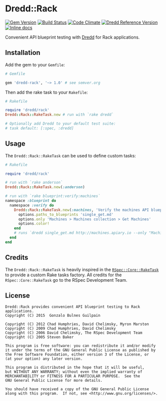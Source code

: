 Dredd::Rack
===========

[![Gem Version](https://badge.fury.io/rb/simple_token_authentication.svg)](http://badge.fury.io/rb/simple_token_authentication)
[![Build Status](https://travis-ci.org/gonzalo-bulnes/simple_token_authentication.svg?branch=master)](https://travis-ci.org/gonzalo-bulnes/simple_token_authentication)
[![Code Climate](https://codeclimate.com/github/gonzalo-bulnes/simple_token_authentication.svg)](https://codeclimate.com/github/gonzalo-bulnes/simple_token_authentication)
[![Dredd Reference Version](https://img.shields.io/badge/dredd_reference_version-0.4.1-green.svg)](https://github.com/apiaryio/dredd)
[![Inline docs](http://inch-ci.org/github/gonzalo-bulnes/simple_token_authentication.svg?branch=master)](http://inch-ci.org/github/gonzalo-bulnes/simple_token_authentication)

Convenient API blueprint testing with [Dredd][dredd] for Rack applications.

  [dredd]: https://github.com/apiaryio/dredd

Installation
------------

Add the gem to your `Gemfile`:

```ruby
# Gemfile

gem 'dredd-rack', '~> 1.0' # see semver.org
```

Then add the rake task to your `Rakefile`:

```ruby
# Rakefile

require 'dredd/rack'
Dredd::Rack::RakeTask.new # run with `rake dredd`

# Optionally add Dredd to your default test suite:
# task default: [:spec, :dredd]
```

Usage
-----

The `Dredd::Rack::RakeTask` can be used to define custom tasks:

```ruby
# Rakefile

require 'dredd/rack'

# run with `rake anderson`
Dredd::Rack::RakeTask.new(:anderson)

# run with `rake blueprint:verify:machines`
namespace :blueprint do
  namespace :verify do
    Dredd::Rack::RakeTask.new(:machines, 'Verify the machines API blueprint', 'http://machines.apiary.io') do |options|
      options.paths_to_blueprints 'single_get.md'
      options.only 'Machines > Machines collection > Get Machines'
      options.color!
    end
    # runs `dredd single_get.md http://machines.apiary.io --only "Machines > Machines collection > Get Machines" --color`
  end
end
```

Credits
-------

The `Dredd::Rack::RakeTask` is heavily inspired in the [`RSpec::Core::RakeTask`][rspec-core-raketask] to provide a custom Rake tasks factory. All credits for the `RSpec::Core::RakeTask` go to the RSpec Development Team.

  [rspec-core-raketask]: https://github.com/rspec/rspec-core/blob/v3.2.1/lib/rspec/core/rake_task.rb

License
-------

    Dredd::Rack provides convenient API blueprint testing to Rack applications.
    Copyright (C) 2015  Gonzalo Bulnes Guilpain

    Copyright (C) 2012 Chad Humphries, David Chelimsky, Myron Marston
    Copyright (C) 2009 Chad Humphries, David Chelimsky
    Copyright (C) 2006 David Chelimsky, The RSpec Development Team
    Copyright (C) 2005 Steven Baker

    This program is free software: you can redistribute it and/or modify
    it under the terms of the GNU General Public License as published by
    the Free Software Foundation, either version 3 of the License, or
    (at your option) any later version.

    This program is distributed in the hope that it will be useful,
    but WITHOUT ANY WARRANTY; without even the implied warranty of
    MERCHANTABILITY or FITNESS FOR A PARTICULAR PURPOSE.  See the
    GNU General Public License for more details.

    You should have received a copy of the GNU General Public License
    along with this program.  If not, see <http://www.gnu.org/licenses/>.
